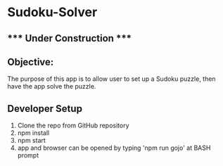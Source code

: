 # Sudoku-Solver
## *** Under Construction ***

##  Objective:
The purpose of this app is to allow user to set up a Sudoku puzzle, then
have the app solve the puzzle.


## Developer Setup
1. Clone the repo from GitHub repository
2. npm install
3. npm start
4. app and browser can be opened by typing 'npm run gojo' at BASH prompt
